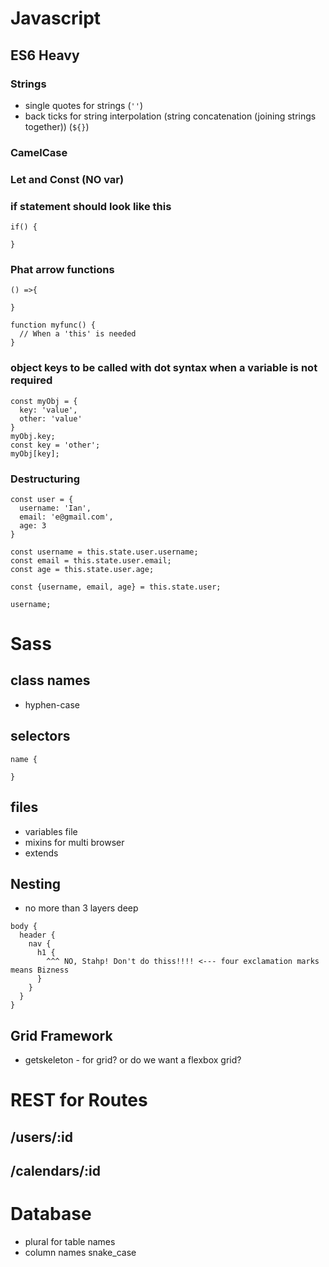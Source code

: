 # Javascript

## ES6 Heavy

### Strings
- single quotes for strings (`''`)
- back ticks for string interpolation (string concatenation (joining strings together)) (``${}``)

### CamelCase

### Let and Const (NO var)

### if statement should look like this
```
if() {

}
```
### Phat arrow functions
```
() =>{

}

function myfunc() {
  // When a 'this' is needed
}
```

### object keys to be called with dot syntax when a variable is not required
```
const myObj = {
  key: 'value',
  other: 'value'
}
myObj.key;
const key = 'other';
myObj[key];
```

### Destructuring
```
const user = {
  username: 'Ian',
  email: 'e@gmail.com', 
  age: 3
}

const username = this.state.user.username;
const email = this.state.user.email;
const age = this.state.user.age;

const {username, email, age} = this.state.user;

username;
```
# Sass

## class names
- hyphen-case

## selectors
```
name {

}
```

## files
- variables file
- mixins for multi browser
- extends

## Nesting
- no more than 3 layers deep
```
body {
  header {
    nav {
      h1 {
        ^^^ NO, Stahp! Don't do thiss!!!! <--- four exclamation marks means Bizness
      }
    }
  }
}
```

## Grid Framework
- getskeleton - for grid? or do we want a flexbox grid?

# REST for Routes

## /users/:id
## /calendars/:id

# Database
- plural for table names
- column names snake_case